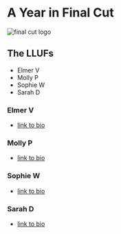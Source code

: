 # A Year in Final Cut
![final cut logo](https://files.slack.com/files-pri/T0HTW3H0V-F013PUJ2347/fcpx-course-image2.jpeg?pub_secret=306d0f2198)

## The LLUFs
- Elmer V
- Molly P
- Sophie W
- Sarah D

### Elmer V
- [link to bio](https://github.com/learninglab-dev/the-resources/blob/master/data/resources/people/elmer-v/bio.md)

### Molly P 
- [link to bio](https://github.com/learninglab-dev/the-resources/blob/master/data/resources/people/molly-p/bio.md)

### Sophie W
- [link to bio](https://github.com/learninglab-dev/the-resources/blob/master/data/resources/people/sophie-w/bio.md)

### Sarah D
- [link to bio](https://github.com/learninglab-dev/the-resources/blob/master/data/resources/people/sarah-d)
